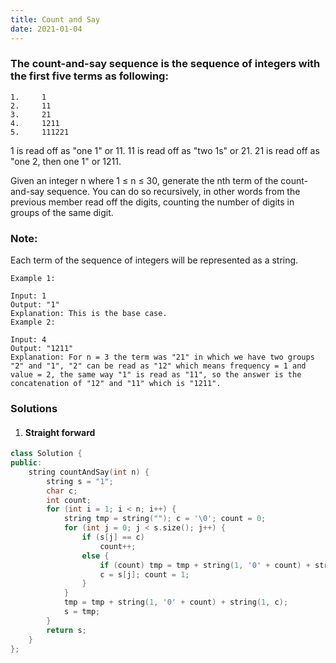 ```yaml
---
title: Count and Say
date: 2021-01-04
---
```

### The count-and-say sequence is the sequence of integers with the first five terms as following:

```
1.     1
2.     11
3.     21
4.     1211
5.     111221
```

1 is read off as "one 1" or 11.
11 is read off as "two 1s" or 21.
21 is read off as "one 2, then one 1" or 1211.

Given an integer n where 1 ≤ n ≤ 30, generate the nth term of the count-and-say sequence. You can do so recursively, in other words from the previous member read off the digits, counting the number of digits in groups of the same digit.

### Note: 
Each term of the sequence of integers will be represented as a string.

 

```
Example 1:

Input: 1
Output: "1"
Explanation: This is the base case.
Example 2:

Input: 4
Output: "1211"
Explanation: For n = 3 the term was "21" in which we have two groups "2" and "1", "2" can be read as "12" which means frequency = 1 and value = 2, the same way "1" is read as "11", so the answer is the concatenation of "12" and "11" which is "1211".
```

### Solutions

1. #### Straight forward

```cpp
class Solution {
public:
    string countAndSay(int n) {
        string s = "1";
        char c;
        int count;
        for (int i = 1; i < n; i++) {
            string tmp = string(""); c = '\0'; count = 0;
            for (int j = 0; j < s.size(); j++) {
                if (s[j] == c)
                    count++;
                else {
                    if (count) tmp = tmp + string(1, '0' + count) + string(1, c);
                    c = s[j]; count = 1;
                }
            }
            tmp = tmp + string(1, '0' + count) + string(1, c);
            s = tmp;
        }
        return s;
    }
};
```